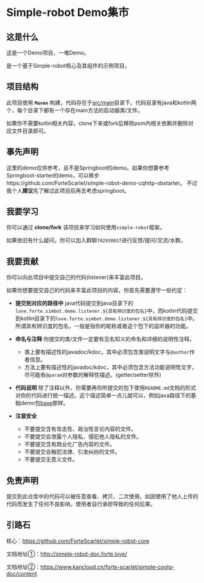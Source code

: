 # Simple-robot Demo集市

## **这是什么**
这是一个Demo项目，一堆Demo。

是一个基于Simple-robot核心及其组件的示例项目。

## **项目结构**
此项目使用 **`Maven`** 构建，代码存在于[src/main](./src/main)目录下。代码目录有java和kotlin两个，每个目录下都有一个存在main方法的启动器类/文件。

如果你不需要kotlin相关内容，clone下来或fork后移除pom内相关依赖并删除对应文件目录即可。

## **事先声明**
这里的demo仅供参考，且不是Springboot的demo。如果你想要参考Springboot-starter的demo，可以移步https://github.com/ForteScarlet/simple-robot-demo-cqhttp-sbstarter。
不过我个人**建议**先了解过此项目后再去考虑springboot。

## **我要学习**
你可以通过 **clone/fork** 该项目来学习如何使用`simple-robot`框架。

如果依旧有什么疑问，你可以加入群聊`782930037`进行反馈/提问/交流/水群。

## **我要贡献**
你可以向此项目中提交自己的代码(listener)来丰富此项目。

如果你想要提交自己的代码来丰富此项目的内容，你首先需要遵守一些约定：

- **提交到对应的路径中**
java代码提交到java目录下的`love.forte.simbot.demo.listener.${具有辨识度的包名}`中，而kotlin代码提交到kotlin目录下的`love.forte.simbot.demo.listener.${具有辨识度的包名}`中。
所谓具有辨识度的包名，一般是指你的昵称或者这个包下的监听器的功能。
- **命名与注释**
你提交的类/文件一定要有见名知义的命名和详细的说明性注释。

    - 类上要有描述性的javadoc/kdoc，其中必须包含类说明文字与`@author`作者信息。
    - 方法上要有描述性的javadoc/kdoc，其中必须包含方法功能说明性文字，尽可能有`@param`对参数的解释性描述。(getter/setter除外)


- **代码说明**
除了注释以外，你需要再你所提交的包下使用`README.md`文档的形式对你的代码进行统一描述。这个描述简单一点儿就可以，例如java路径下的基础demo包[base](./src/main/java/love/forte/simbot/demo/listener/base)那样。

- **注意安全**
    - 不要提交含有攻击性、政治性言论内容的文件。
    - 不要提交会泄露个人隐私、侵犯他人隐私的文件。
    - 不要提交含有商业化广告内容的文件。
    - 不要提交会触犯法律、引发纠纷的文件。
    - 不要提交无意义文件。

## **免责声明**

提交到此仓库中的代码可以被任意查看、拷贝、二次使用，如因使用了他人上传的代码而发生了任何不良影响，使用者自行承担导致的任何后果。


## 引路石

核心：https://github.com/ForteScarlet/simple-robot-core

文档地址①：http://simple-robot-doc.forte.love/

文档地址②：https://www.kancloud.cn/forte-scarlet/simple-coolq-doc/content





